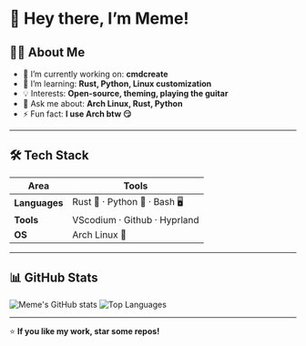 # 👋 Hey there, I’m Meme!  

## 🧑‍💻 About Me  
- 🔭 I’m currently working on: **cmdcreate**
- 🌱 I’m learning: **Rust, Python, Linux customization**
- 💡 Interests: **Open-source, theming, playing the guitar**
- 💬 Ask me about: **Arch Linux, Rust, Python**
- ⚡ Fun fact: **I use Arch btw 😏**

---

## 🛠️ Tech Stack  
| Area | Tools |
|-------|-------|
| **Languages** | Rust 🦀 · Python 🐍 · Bash 🖥️ |
| **Tools** | VScodium · Github · Hyprland |
| **OS** | Arch Linux 🐧 |

---

## 📊 GitHub Stats  

![Meme's GitHub stats](https://github-readme-stats.vercel.app/api?username=Meme-Supplier&show_icons=true&theme=radical&hide_border=true&count_private=true)
![Top Languages](https://github-readme-stats.vercel.app/api/top-langs/?username=Meme-Supplier&layout=compact&theme=radical&hide_border=true)

---

⭐ **If you like my work, star some repos!**
